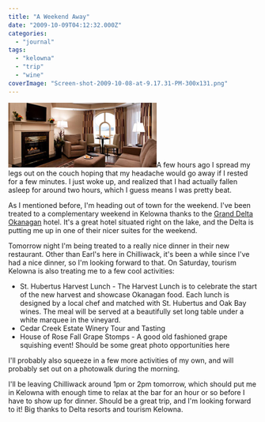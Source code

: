 ```yaml
---
title: "A Weekend Away"
date: "2009-10-09T04:12:32.000Z"
categories: 
  - "journal"
tags: 
  - "kelowna"
  - "trip"
  - "wine"
coverImage: "Screen-shot-2009-10-08-at-9.17.31-PM-300x131.png"
---
```


[![Delta Grand Okanagan](images/Screen-shot-2009-10-08-at-9.17.31-PM-300x131.png "Delta Grand Okanagan")](http://www.migratorynerd.com/wordpress/wp-content/uploads/2009/10/Screen-shot-2009-10-08-at-9.17.31-PM.png)A few hours ago I spread my legs out on the couch hoping that my headache would go away if I rested for a few minutes. I just woke up, and realized that I had actually fallen asleep for around two hours, which I guess means I was pretty beat.

As I mentioned before, I'm heading out of town for the weekend. I've been treated to a complementary weekend in Kelowna thanks to the [Grand Delta Okanagan](http://www.deltahotels.com/hotels/hotels.php?hotelId=221) hotel. It's a great hotel situated right on the lake, and the Delta is putting me up in one of their nicer suites for the weekend.

Tomorrow night I'm being treated to a really nice dinner in their new restaurant. Other than Earl's here in Chilliwack, it's been a while since I've had a nice dinner, so I'm looking forward to that. On Saturday, tourism Kelowna is also treating me to a few cool activities:

- St. Hubertus Harvest Lunch - The Harvest Lunch is to celebrate the start of the new harvest and showcase Okanagan food. Each lunch is designed by a local chef and matched with St. Hubertus and Oak Bay wines. The meal will be served at a beautifully set long table under a white marquee in the vineyard.
- Cedar Creek Estate Winery Tour and Tasting
- House of Rose Fall Grape Stomps - A good old fashioned grape squishing event! Should be some great photo opportunities here

I'll probably also squeeze in a few more activities of my own, and will probably set out on a photowalk during the morning.

I'll be leaving Chilliwack around 1pm or 2pm tomorrow, which should put me in Kelowna with enough time to relax at the bar for an hour or so before I have to show up for dinner. Should be a great trip, and I'm looking forward to it! Big thanks to Delta resorts and tourism Kelowna.
